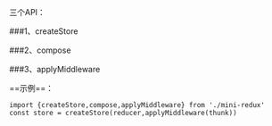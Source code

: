 三个API：

###1、createStore

###2、compose

###3、applyMiddleware

==示例==：
```
import {createStore,compose,applyMiddleware} from './mini-redux'
const store = createStore(reducer,applyMiddleware(thunk))
```

